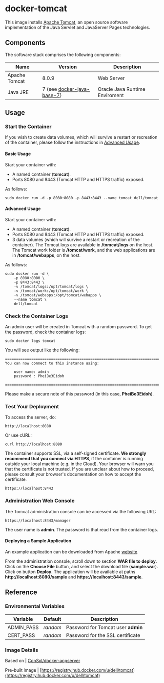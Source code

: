# docker-tomcat
This image installs [Apache Tomcat](http://tomcat.apache.org/), an open source software implementation of the Java Servlet and JavaServer Pages technologies.

## Components
The software stack comprises the following components:

Name              | Version                     | Description
------------------|-----------------------------|------------------------------
Apache Tomcat     | 8.0.9                       | Web Server
Java JRE          | 7 (see [docker-java-base-7](https://github.com/dell-cloud-marketplace/docker-java/blob/master/docker-java-base-7)) | Oracle Java Runtime Enviroment

## Usage

### Start the Container
If you wish to create data volumes, which will survive a restart or recreation of the container, please follow the instructions in [Advanced Usage](#advanced-usage).

#### Basic Usage
Start your container with:

 - A named container (**tomcat**).
 - Ports 8080 and 8443 (Tomcat HTTP and HTTPS traffic) exposed.

As follows:

```no-highlight
sudo docker run -d -p 8080:8080 -p 8443:8443 --name tomcat dell/tomcat
```

<a name="advanced-usage"></a>
#### Advanced Usage
Start your container with:

- A named container (**tomcat**).
- Ports 8080 and 8443 (Tomcat HTTP and HTTPS traffic) exposed.
- 3 data volumes (which will survive a restart or recreation of the container). The Tomcat logs are available in **/tomcat/logs** on the host. The Tomcat work folder is **/tomcat/work**, and the web applications are in **/tomcat/webapps**, on the host.

As follows:

```no-highlight
sudo docker run -d \
    -p 8080:8080 \
    -p 8443:8443 \
    -v /tomcat/logs:/opt/tomcat/logs \
    -v /tomcat/work:/opt/tomcat/work \
    -v /tomcat/webapps:/opt/tomcat/webapps \
    --name tomcat \
    dell/tomcat
```

### Check the Container Logs
An admin user will be created in Tomcat with a random password. To get the password, check the container logs: 

```no-highlight
sudo docker logs tomcat 
```

You will see output like the following:

```no-highlight
=========================================================================
You can now connect to this instance using:

    user name: admin
    password : PheiBe3Eidoh

========================================================================
```

Please make a secure note of this password (in this case, **PheiBe3Eidoh**).

### Test Your Deployment
To access the server, do:
```no-highlight
http://localhost:8080
```

Or use cURL:
```no-highlight
curl http://localhost:8080
```

The container supports SSL, via a self-signed certificate. **We strongly recommend that you connect via HTTPS**, if the container is running outside your local machine (e.g. in the Cloud). Your browser will warn you that the certificate is not trusted. If you are unclear about how to proceed, please consult your browser's documentation on how to accept the certificate.

```no-highlight
https://localhost:8443
```

### Administration Web Console
The Tomcat administration console can be accessed via the following URL:

```no-highlight
https://localhost:8443/manager
```

The user name is **admin**. The password is that read from the container logs.

#### Deploying a Sample Application
An example application can be downloaded from Apache [website](https://tomcat.apache.org/tomcat-8.0-doc/appdev/sample/).

From the administration console, scroll down to section **WAR file to deploy**. Click on the **Choose File** button, and select the download file (**sample.war**). Click on button **Deploy**. The application will be available at paths **http://localhost:8080/sample** and **https://localhost:8443/sample**.

## Reference

### Environmental Variables

Variable   | Default  | Description
-----------|----------|-----------------------------------
ADMIN_PASS | *random* | Password for Tomcat user **admin**
CERT_PASS  | *random* | Password for the SSL certificate

### Image Details
Based on | [ConSol/docker-appserver](https://github.com/ConSol/docker-appserver/tree/master/tomcat/8.0)

Pre-built Image | [https://registry.hub.docker.com/u/dell/tomcat](https://registry.hub.docker.com/u/dell/tomcat) 
